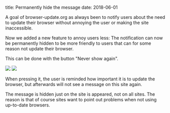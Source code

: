 title: Permanently hide the message
date: 2018-06-01

A goal of browser-update.org as always been to notify users about the need to update their browser without annoying the user or making the site inaccessible.

Now we added a new feature to annoy users less:
The notification can now be permanently hidden to be more friendly to users that can for some reason not update their browser.

This can be done with the button "Never show again".

![](https://browser-update.org/static/img/bar-screenshot.png)
![](https://browser-update.org/static/img/bar-screenshot-never-show.png)

When pressing it, the user is reminded how important it is to update the browser, but afterwards will not see a message on this site again.

The message is hidden just on the site is appeared, not on all sites. The reason is that of course sites want to point out problems when not using up-to-date browsers.